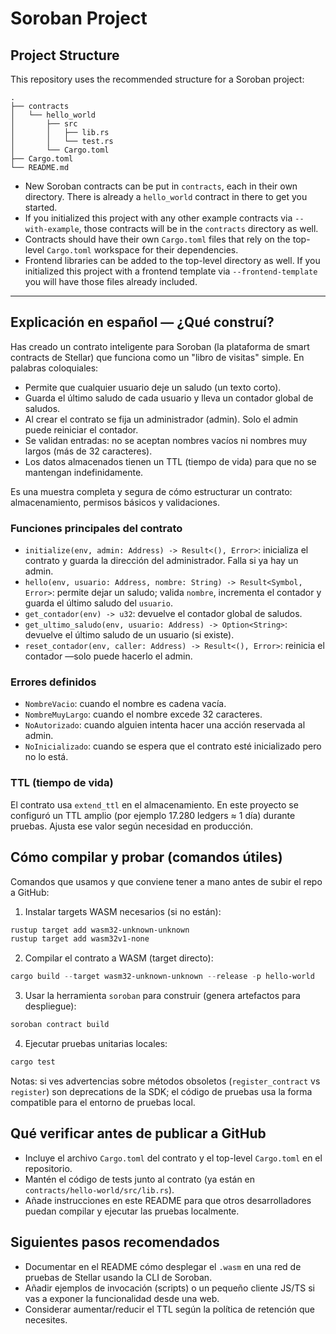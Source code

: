 # Soroban Project

## Project Structure

This repository uses the recommended structure for a Soroban project:

```text
.
├── contracts
│   └── hello_world
│       ├── src
│       │   ├── lib.rs
│       │   └── test.rs
│       └── Cargo.toml
├── Cargo.toml
└── README.md
```

- New Soroban contracts can be put in `contracts`, each in their own directory. There is already a `hello_world` contract in there to get you started.
- If you initialized this project with any other example contracts via `--with-example`, those contracts will be in the `contracts` directory as well.
- Contracts should have their own `Cargo.toml` files that rely on the top-level `Cargo.toml` workspace for their dependencies.
- Frontend libraries can be added to the top-level directory as well. If you initialized this project with a frontend template via `--frontend-template` you will have those files already included.

---

## Explicación en español — ¿Qué construí?

Has creado un contrato inteligente para Soroban (la plataforma de smart contracts de Stellar) que funciona como un "libro de visitas" simple. En palabras coloquiales:

- Permite que cualquier usuario deje un saludo (un texto corto).
- Guarda el último saludo de cada usuario y lleva un contador global de saludos.
- Al crear el contrato se fija un administrador (admin). Solo el admin puede reiniciar el contador.
- Se validan entradas: no se aceptan nombres vacíos ni nombres muy largos (más de 32 caracteres).
- Los datos almacenados tienen un TTL (tiempo de vida) para que no se mantengan indefinidamente.

Es una muestra completa y segura de cómo estructurar un contrato: almacenamiento, permisos básicos y validaciones.

### Funciones principales del contrato

- `initialize(env, admin: Address) -> Result<(), Error>`: inicializa el contrato y guarda la dirección del administrador. Falla si ya hay un admin.
- `hello(env, usuario: Address, nombre: String) -> Result<Symbol, Error>`: permite dejar un saludo; valida `nombre`, incrementa el contador y guarda el último saludo del `usuario`.
- `get_contador(env) -> u32`: devuelve el contador global de saludos.
- `get_ultimo_saludo(env, usuario: Address) -> Option<String>`: devuelve el último saludo de un usuario (si existe).
- `reset_contador(env, caller: Address) -> Result<(), Error>`: reinicia el contador —solo puede hacerlo el admin.

### Errores definidos

- `NombreVacio`: cuando el nombre es cadena vacía.
- `NombreMuyLargo`: cuando el nombre excede 32 caracteres.
- `NoAutorizado`: cuando alguien intenta hacer una acción reservada al admin.
- `NoInicializado`: cuando se espera que el contrato esté inicializado pero no lo está.

### TTL (tiempo de vida)

El contrato usa `extend_ttl` en el almacenamiento. En este proyecto se configuró un TTL amplio (por ejemplo 17.280 ledgers ≈ 1 día) durante pruebas. Ajusta ese valor según necesidad en producción.

## Cómo compilar y probar (comandos útiles)

Comandos que usamos y que conviene tener a mano antes de subir el repo a GitHub:

1. Instalar targets WASM necesarios (si no están):

```powershell
rustup target add wasm32-unknown-unknown
rustup target add wasm32v1-none
```

2. Compilar el contrato a WASM (target directo):

```powershell
cargo build --target wasm32-unknown-unknown --release -p hello-world
```

3. Usar la herramienta `soroban` para construir (genera artefactos para despliegue):

```powershell
soroban contract build
```

4. Ejecutar pruebas unitarias locales:

```powershell
cargo test
```

Notas: si ves advertencias sobre métodos obsoletos (`register_contract` vs `register`) son deprecations de la SDK; el código de pruebas usa la forma compatible para el entorno de pruebas local.

## Qué verificar antes de publicar a GitHub

- Incluye el archivo `Cargo.toml` del contrato y el top-level `Cargo.toml` en el repositorio.
- Mantén el código de tests junto al contrato (ya están en `contracts/hello-world/src/lib.rs`).
- Añade instrucciones en este README para que otros desarrolladores puedan compilar y ejecutar las pruebas localmente.

## Siguientes pasos recomendados

- Documentar en el README cómo desplegar el `.wasm` en una red de pruebas de Stellar usando la CLI de Soroban.
- Añadir ejemplos de invocación (scripts) o un pequeño cliente JS/TS si vas a exponer la funcionalidad desde una web.
- Considerar aumentar/reducir el TTL según la política de retención que necesites.
